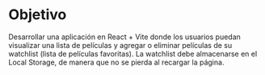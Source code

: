 # Objetivo

Desarrollar una aplicación en React + Vite donde los usuarios puedan visualizar una lista de películas y agregar o eliminar películas de su watchlist (lista de películas favoritas). La watchlist debe almacenarse en el Local Storage, de manera que no se pierda al recargar la página.
